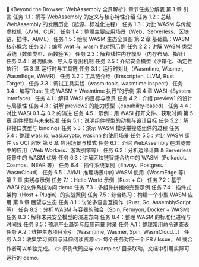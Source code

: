 📑 《Beyond the Browser: WebAssembly 全景解析》章节任务分解表
第 1 章 引言
任务 1.1：撰写 WebAssembly 的定义与核心特性介绍
任务 1.2：总结 WebAssembly 的发展历史（起源、标准化进程）
任务 1.3：对比 WASM 与传统虚拟机（JVM、CLR）
任务 1.4：整理主要应用场景（Web、Serverless、区块链、插件、AI/ML）
任务 1.5：绘制 WASM 生态全景图
第 2 章 基础篇：WASM 核心概念
任务 2.1：编写 .wat 与 .wasm 的对照示例
任务 2.2：讲解 WASM 类型系统（数值类型、函数签名）
任务 2.3：解释线性内存模型（内存布局、指针）
任务 2.4：说明模块、导入与导出机制
任务 2.5：介绍安全模型（沙箱化、确定性执行）
第 3 章 运行时与工具链
任务 3.1：运行时对比（Wasmtime, Wasmer, WasmEdge, WAMR）
任务 3.2：工具链介绍（Emscripten, LLVM, Rust Target）
任务 3.3：调试工具实践（wasm-tools, wasmtime inspect）
任务 3.4：编写“Rust 生成 WASM + Wasmtime 执行”的示例
第 4 章 WASI（System Interface）
任务 4.1：解释 WASI 的目标与愿景
任务 4.2：介绍 preview1 的设计与局限性
任务 4.3：讲解 preview2 的能力模型（capability-based）
任务 4.4：对比 WASI 0.1 与 0.2 的演进
任务 4.5：示例：用 WASI 打开文件、获取时间
第 5 章 组件模型与未来标准
任务 5.1：说明组件模型的动机与设计目标
任务 5.2：解释接口类型与 bindings
任务 5.3：演示 WASM 模块拼接成组件的过程
任务 5.4：整理 wasi:io, wasi:crypto, wasi:nn 的使用场景
任务 5.5：对比 WASM 组件 vs OCI 容器
第 6 章 应用场景与模式
任务 6.1：介绍 WebAssembly 在浏览器中的应用（Web Workers、游戏引擎等）
任务 6.2：分析边缘计算 & Serverless 场景中的 WASM 优势
任务 6.3：讲解区块链智能合约中的 WASM（Polkadot、Cosmos、NEAR 等）
任务 6.4：插件系统案例（Envoy、Postgres、WasmCloud）
任务 6.5：AI/ML 推理场景中的 WASM 使用（WasmEdge 等）
第 7 章 实践与示例
任务 7.1：Hello World 示例（Rust + C）
任务 7.2：基于 WASI 的文件系统访问 demo
任务 7.3：多组件拼接的完整示例
任务 7.4：插件式架构（Host + Plugin）的实战案例
任务 7.5：综合练习：构建一个小型 WASM 应用
第 8 章 展望与生态
任务 8.1：讨论多语言互操作（Rust, Go, AssemblyScript 等）
任务 8.2：分析 WASM 与容器的融合（Spin, Fermyon, Docker + WASM）
任务 8.3：解释未来安全模型的演进方向
任务 8.4：整理 WASM 的标准化进程与时间线
任务 8.5：预测产业趋势与应用前景
附录
任务 A.1：整理常用命令速查表
任务 A.2：维护生态项目索引（Wasmtime, Wasmer, Spin, WasmCloud…）
任务 A.3：收集学习资料与延伸阅读资源
👉 每个任务对应一个 PR / Issue，AI 或合作者可以单独完成。
👉 示例代码应与 examples/ 目录联动，文档中引用实际可运行的 demo。